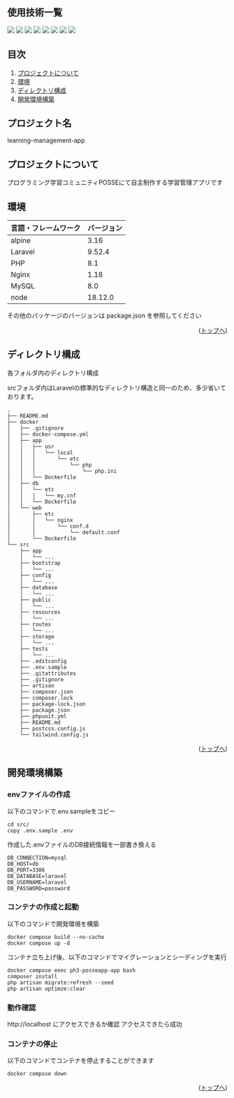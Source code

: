 <div id="top"></div>

## 使用技術一覧

<!-- シールド一覧 -->
<!-- 該当するプロジェクトの中から任意のものを選ぶ-->
<p style="display: inline">
  <!-- フロントエンドのフレームワーク一覧 -->
  <img src="https://img.shields.io/badge/-Alpine.js-8BC0D0.svg?logo=alpine.js&style=for-the-badge&logoColor=white">
  <img src="https://img.shields.io/badge/-Tailwindcss-06B6D4.svg?logo=tailwindcss&style=for-the-badge&logoColor=white">
  <!-- バックエンドのフレームワーク一覧 -->
  <img src="https://img.shields.io/badge/-Laravel-FF2D20.svg?logo=laravel&style=for-the-badge&logoColor=white">
  <!-- バックエンドの言語一覧 -->
  <img src="https://img.shields.io/badge/-PHP-777BB4.svg?logo=php&style=for-the-badge&logoColor=white">
  <!-- ミドルウェア一覧 -->
  <img src="https://img.shields.io/badge/-Nginx-269539.svg?logo=nginx&style=for-the-badge&logoColor=white">
  <img src="https://img.shields.io/badge/-MySQL-4479A1.svg?logo=mysql&style=for-the-badge&logoColor=white">
  <img src="https://img.shields.io/badge/-Node.js-4479A1.svg?logo=nodedotjs&style=for-the-badge&logoColor=white">
  <!-- インフラ一覧 -->
  <img src="https://img.shields.io/badge/-Docker-1488C6.svg?logo=docker&style=for-the-badge&logoColor=white">
</p>

## 目次

1. [プロジェクトについて](#プロジェクトについて)
2. [環境](#環境)
3. [ディレクトリ構成](#ディレクトリ構成)
4. [開発環境構築](#開発環境構築)

<!-- プロジェクト名を記載 -->

## プロジェクト名

learning-management-app

<!-- プロジェクトについて -->

## プロジェクトについて

プログラミング学習コミュニティPOSSEにて自主制作する学習管理アプリです

## 環境

<!-- 言語、フレームワーク、ミドルウェア、インフラの一覧とバージョンを記載 -->

| 言語・フレームワーク  | バージョン |
| --------------------- | ---------- |
| alpine                | 3.16       |
| Laravel               | 9.52.4     |
| PHP                   | 8.1        |
| Nginx                 | 1.18       |
| MySQL                 | 8.0        |
| node                  | 18.12.0    |

その他のパッケージのバージョンは package.json を参照してください

<p align="right">(<a href="#top">トップへ</a>)</p>

## ディレクトリ構成

<!-- Treeコマンドを使ってディレクトリ構成を記載 -->
各フォルダ内のディレクトリ構成

srcフォルダ内はLaravelの標準的なディレクトリ構造と同一のため、多少省いております。
```
.
├── README.md
├── docker
│   ├── .gitignore
│   ├── docker-compose.yml
│   ├── app
│   │   ├── usr
│   │   │   └── local
│   │   │       └── etc
│   │   │           └── php
│   │   │               └── php.ini
│   │   └── Dockerfile
│   ├── db
│   │   └── etc
│   │   │   └── my.cnf
│   │   └── Dockerfile
│   └── web
│       ├── etc
│       │   └── nginx
│       │       └── conf.d
│       │           └── default.conf
│       └── Dockerfile
└── src
    ├── app
    │   └── ...
    ├── bootstrap
    │   └── ...
    ├── config
    │   └── ...
    ├── database
    │   └── ...
    ├── public
    │   └── ...
    ├── resources
    │   └── ...
    ├── routes
    │   └── ...
    ├── storage
    │   └── ...
    ├── tests
    │   └── ...
    ├── .editconfig
    ├── .env.sample
    ├── .gitattributes
    ├── .gitignore
    ├── artisan
    ├── composer.json
    ├── composer.lock
    ├── package-lock.json
    ├── package.json
    ├── phpunit.yml
    ├── README.md
    ├── postcss.config.js
    └── tailwind.config.js
```

<p align="right">(<a href="#top">トップへ</a>)</p>

## 開発環境構築

<!-- コンテナの作成方法、パッケージのインストール方法など、開発環境構築に必要な情報を記載 -->

### envファイルの作成

以下のコマンドで.env.sampleをコピー
```
cd src/
copy .env.sample .env
```

作成した.envファイルのDB接続情報を一部書き換える
```
DB_CONNECTION=mysql
DB_HOST=db
DB_PORT=3306
DB_DATABASE=laravel
DB_USERNAME=laravel
DB_PASSWORD=password
```

### コンテナの作成と起動

以下のコマンドで開発環境を構築

```
docker compose build --no-cache
docker compose up -d
```

コンテナ立ち上げ後、以下のコマンドでマイグレーションとシーディングを実行
```
docker compose exec ph3-posseapp-app bash
composer install
php artisan migrate:refresh --seed
php artisan optimze:clear
```

### 動作確認

http://localhost にアクセスできるか確認
アクセスできたら成功

### コンテナの停止

以下のコマンドでコンテナを停止することができます

```
docker compose down
```

<p align="right">(<a href="#top">トップへ</a>)</p>
